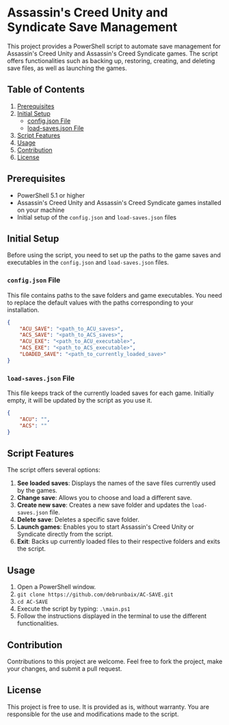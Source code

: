 # Assassin's Creed Unity and Syndicate Save Management

This project provides a PowerShell script to automate save management for Assassin's Creed Unity and Assassin's Creed Syndicate games. The script offers functionalities such as backing up, restoring, creating, and deleting save files, as well as launching the games.

## Table of Contents

1. [Prerequisites](#prerequisites)
2. [Initial Setup](#initial-setup)
   - [config.json File](#configjson-file)
   - [load-saves.json File](#load-savesjson-file)
3. [Script Features](#script-features)
4. [Usage](#usage)
5. [Contribution](#contribution)
6. [License](#license)

## Prerequisites

- PowerShell 5.1 or higher
- Assassin's Creed Unity and Assassin's Creed Syndicate games installed on your machine
- Initial setup of the `config.json` and `load-saves.json` files

## Initial Setup

Before using the script, you need to set up the paths to the game saves and executables in the `config.json` and `load-saves.json` files.

### `config.json` File

This file contains paths to the save folders and game executables. You need to replace the default values with the paths corresponding to your installation.

```json
{
    "ACU_SAVE": "<path_to_ACU_saves>",
    "ACS_SAVE": "<path_to_ACS_saves>",
    "ACU_EXE": "<path_to_ACU_executable>",
    "ACS_EXE": "<path_to_ACS_executable>",
    "LOADED_SAVE": "<path_to_currently_loaded_save>"
}
```

### `load-saves.json` File

This file keeps track of the currently loaded saves for each game. Initially empty, it will be updated by the script as you use it.

```json
{
    "ACU": "",
    "ACS": ""
}
```

## Script Features

The script offers several options:

1. **See loaded saves**: Displays the names of the save files currently used by the games.
2. **Change save**: Allows you to choose and load a different save.
3. **Create new save**: Creates a new save folder and updates the `load-saves.json` file.
4. **Delete save**: Deletes a specific save folder.
5. **Launch games**: Enables you to start Assassin's Creed Unity or Syndicate directly from the script.
6. **Exit**: Backs up currently loaded files to their respective folders and exits the script.

## Usage

1. Open a PowerShell window.
2. `git clone https://github.com/debrunbaix/AC-SAVE.git`
3. `cd AC-SAVE`
4. Execute the script by typing: `.\main.ps1`
5. Follow the instructions displayed in the terminal to use the different functionalities.

## Contribution

Contributions to this project are welcome. Feel free to fork the project, make your changes, and submit a pull request.

## License

This project is free to use. It is provided as is, without warranty. You are responsible for the use and modifications made to the script.
